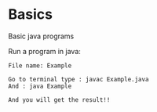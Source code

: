 # Basics
Basic java programs

 Run a program in java:
  
  
    File name: Example
   
    Go to terminal type : javac Example.java
    And : java Example
   
    And you will get the result!!
